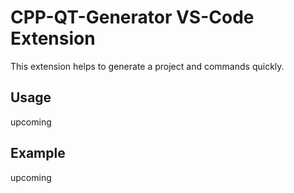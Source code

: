 # CPP-QT-Generator VS-Code Extension

This extension helps to generate a project and commands quickly.

## Usage

upcoming

## Example

upcoming
